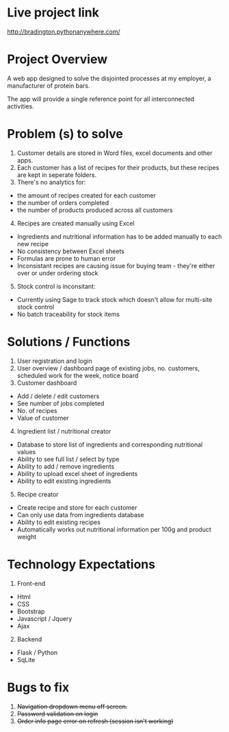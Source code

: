 # Live project link
http://bradington.pythonanywhere.com/


# Project Overview

A web app designed to solve the disjointed processes at my employer,
a manufacturer of protein bars.



The app will provide a single reference point for all interconnected activities.


# Problem (s) to solve

1. Customer details are stored in Word files, excel documents and other apps.
2. Each customer has a list of recipes for their products, but these recipes are kept in seperate folders.
3. There's no analytics for: 
 - the amount of recipes created for each customer
 - the number of orders completed
 - the number of products produced across all customers
4. Recipes are created manually using Excel
 - Ingredients and nutritional information has to be added manually to each new recipe
 - No consistency between Excel sheets
 - Formulas are prone to human error
 - Inconsistant recipes are causing issue for buying team - they're either over or under ordering stock
5. Stock control is inconsitant:
 - Currently using Sage to track stock which doesn't allow for multi-site stock control
 - No batch traceability for stock items
 


# Solutions / Functions

1. User registration and login
2. User overview / dashboard page of existing jobs, no. customers, scheduled work for the week, notice board
3. Customer dashboard
 - Add / delete / edit customers
 - See number of jobs completed
 - No. of recipes
 - Value of customer
4. Ingredient list / nutritional creator
 - Database to store list of ingredients and corresponding nutritional values
 - Ability to see full list / select by type
 - Ability to add / remove ingredients
 - Ability to upload excel sheet of ingredients
 - Ability to edit existing ingredients
5. Recipe creator
 - Create recipe and store for each customer
 - Can only use data from ingredients database
 - Ability to edit existing recipes
 - Automatically works out nutritional information per 100g and product weight

# Technology Expectations
1. Front-end
 - Html
 - CSS
 - Bootstrap
 - Javascript / Jquery
 - Ajax

2. Backend
 - Flask / Python
 - SqLite


# Bugs to fix
1. ~~Navigation dropdown menu off screen.~~
2. ~~Password validation on login~~
3. ~~Order info page error on refresh (session isn't working)~~
        


